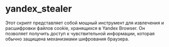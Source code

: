 # yandex_stealer
Этот скрипт представляет собой мощный инструмент для извлечения и расшифровки файлов cookie, хранящихся в Yandex Browser. Он позволяет получить доступ к чувствительной информации, которая обычно защищена механизмами шифрования браузера.
